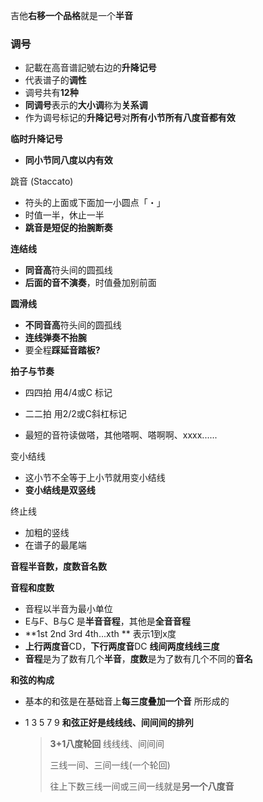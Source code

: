 
吉他**右移一个品格**就是一个**半音**  


### 调号
- 記載在高音谱記號右边的**升降记号**  
- 代表谱子的**调性**  
- 调号共有**12种**  
- **同调号**表示的**大小调**称为**关系调**  
- 作为调号标记的**升降记号**对**所有小节所有八度音都有效**  


**临时升降记号**  
- **同小节同八度以内有效**  
  

跳音 (Staccato)  
- 符头的上面或下面加一小圆点「・」  
- 时值一半，休止一半  
- **跳音是短促的抬腕断奏**  

**连结线**  
- **同音高**符头间的圆孤线  
- **后面的音不演奏**，时值叠加别前面  

**圆滑线**  
- **不同音高**符头间的圆孤线  
- **连线弹奏不抬腕**  
- 要全程**踩延音踏板?**



**拍子与节奏**  

- 四四拍  用4/4或C 标记  
- 二二拍  用2/2或C斜杠标记      

- 最短的音符读做嗒，其他嗒啊、嗒啊啊、xxxx......  

变小结线  

- 这小节不全等于上小节就用变小结线  
- **变小结线是双竖线**  



终止线  

- 加粗的竖线  
- 在谱子的最尾端  

**音程半音数，度数音名数**

**音程和度数**  

- 音程以半音为最小单位  
- E与F、B与C 是**半音音程**，其他是**全音音程**  
- **1st  2nd  3rd  4th...xth **  表示1到x度  
- **上行两度音**CD，**下行两度音**DC  **线间两度线线三度**
- **音程**是为了数有几个**半音**，**度数**是为了数有几个不同的**音名**  



**和弦的构成**  

- 基本的和弦是在基础音上**每三度叠加一个音**
  所形成的

- 1 3 5 7 9 **和弦正好是线线线、间间间的排列**  

  > **3+1八度轮回** 线线线、间间间
  >
  > 三线一间、三间一线(一个轮回) 
  >
  > 往上下数三线一间或三间一线就是**另一个八度音**  







